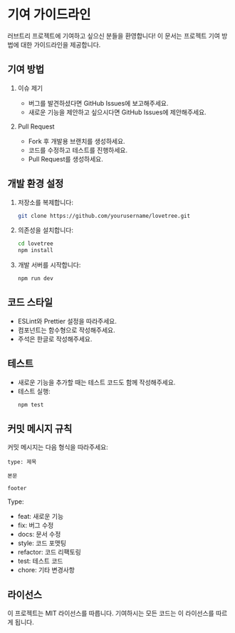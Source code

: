 # 기여 가이드라인

러브트리 프로젝트에 기여하고 싶으신 분들을 환영합니다! 이 문서는 프로젝트 기여 방법에 대한 가이드라인을 제공합니다.

## 기여 방법

1. 이슈 제기
   - 버그를 발견하셨다면 GitHub Issues에 보고해주세요.
   - 새로운 기능을 제안하고 싶으시다면 GitHub Issues에 제안해주세요.

2. Pull Request
   - Fork 후 개발용 브랜치를 생성하세요.
   - 코드를 수정하고 테스트를 진행하세요.
   - Pull Request를 생성하세요.

## 개발 환경 설정

1. 저장소를 복제합니다:
   ```bash
   git clone https://github.com/yourusername/lovetree.git
   ```

2. 의존성을 설치합니다:
   ```bash
   cd lovetree
   npm install
   ```

3. 개발 서버를 시작합니다:
   ```bash
   npm run dev
   ```

## 코드 스타일

- ESLint와 Prettier 설정을 따라주세요.
- 컴포넌트는 함수형으로 작성해주세요.
- 주석은 한글로 작성해주세요.

## 테스트

- 새로운 기능을 추가할 때는 테스트 코드도 함께 작성해주세요.
- 테스트 실행:
  ```bash
  npm test
  ```

## 커밋 메시지 규칙

커밋 메시지는 다음 형식을 따라주세요:

```
type: 제목

본문

footer
```

Type:
- feat: 새로운 기능
- fix: 버그 수정
- docs: 문서 수정
- style: 코드 포맷팅
- refactor: 코드 리팩토링
- test: 테스트 코드
- chore: 기타 변경사항

## 라이선스

이 프로젝트는 MIT 라이선스를 따릅니다. 기여하시는 모든 코드는 이 라이선스를 따르게 됩니다. 
